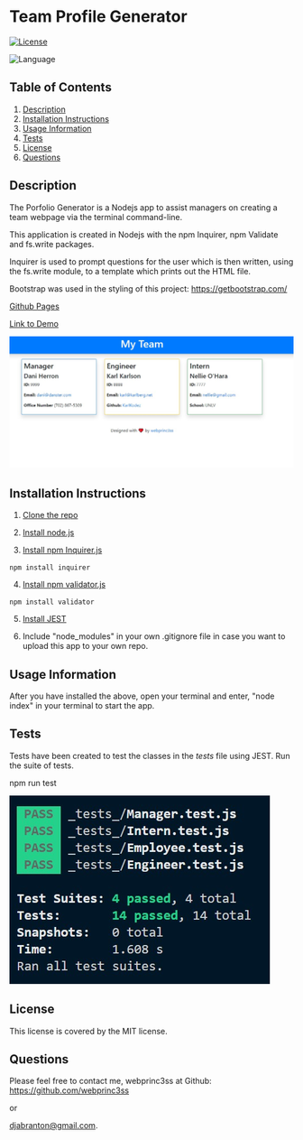 
  # Team Profile Generator

   [![License](https://img.shields.io/badge/License-MIT-yellow)](https://opensource.org/licenses/MIT)

   ![Language](https://img.shields.io/badge/Lang-JavaScript-yellow)

  ## Table of Contents
  1. [Description](#description)
  2. [Installation Instructions](#installation-instructions)
  3. [Usage Information](#usage-information)
  4. [Tests](#tests)
  5. [License](#license)
  6. [Questions](#questions)
 
  
  ## Description
  The Porfolio Generator is a Nodejs app to assist managers on creating a team webpage via the terminal command-line.

  This application is created in Nodejs with the npm Inquirer, npm Validate and fs.write packages.

  Inquirer is used to prompt questions for the user which is then written, using the fs.write module, to a template which prints out the HTML file.

  Bootstrap was used in the styling of this project: https://getbootstrap.com/

  [Github Pages](https://webprinc3ss.github.io/team-profile-generator/)
  
  [Link to Demo](https://drive.google.com/file/d/1e9Etv2_t_DXYGxO8an0ycYDXvgieHEXn/view)

  ![Dashboard](images/tpg.jpg)

  ## Installation Instructions
  1. [Clone the repo](https://github.com/webprinc3ss/team-profile-generator.git)

  2. [Install node.js](https://nodejs.org/en/)

  3. [Install npm Inquirer.js](https://www.npmjs.com/package/inquirer)

    npm install inquirer

  4. [Install npm validator.js](https://www.npmjs.com/package/inquirer)

    npm install validator

  5. [Install JEST](https://jestjs.io/docs/en/getting-started.html)
  
  6. Include "node_modules" in your own .gitignore file in case you want to upload this app to your own repo.
   
  ## Usage Information
  After you have installed the above, open your terminal and enter, "node index" in your terminal to start the app.
    
  ## Tests
  Tests have been created to test the classes in the _tests_ file using JEST. Run the suite of tests.

  npm run test 

  ![JEST](images/JEST.jpg)
    
  ## License
  This license is covered by the MIT license. 

  ## Questions
  Please feel free to contact me, webprinc3ss at Github: https://github.com/webprinc3ss 

  or

  djabranton@gmail.com. 
      